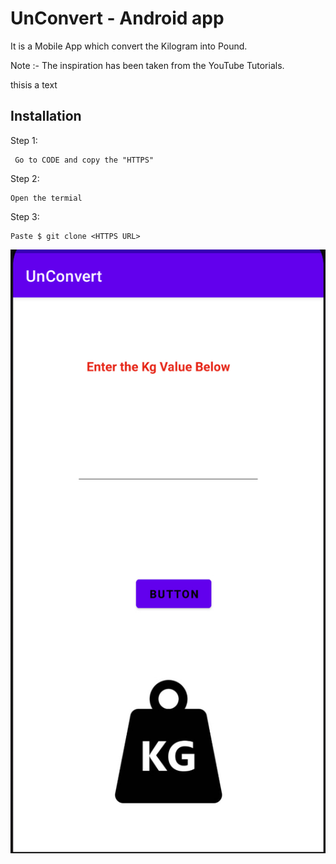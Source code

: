
# UnConvert - Android app
It is a Mobile App which convert the Kilogram into Pound.

Note :- The inspiration has been taken from the YouTube Tutorials.


thisis a text

## Installation

Step 1:

```
 Go to CODE and copy the "HTTPS"
```
Step 2:
```
Open the termial 
```
Step 3:
```
Paste $ git clone <HTTPS URL>
```    


 <img src='images/img1.jpg'>



 
